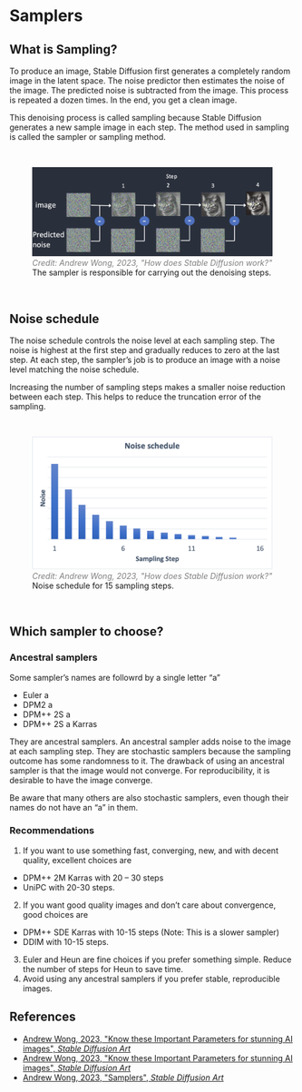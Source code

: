 # Samplers

## What is Sampling?

To produce an image, Stable Diffusion first generates a completely random image in the latent space. The noise predictor then estimates the noise of the image. The predicted noise is subtracted from the image. This process is repeated a dozen times. In the end, you get a clean image.

This denoising process is called sampling because Stable Diffusion generates a new sample image in each step. The method used in sampling is called the sampler or sampling method.

<br>
<figure>
  <img src="../../assets/lecture/andrew-wong-reverse-training.png" width="500px">
  <figcaption style="color:grey; font-style: italic;">Credit: Andrew Wong, 2023, "How does Stable Diffusion work?"</figcaption>
  <figcaption>The sampler is responsible for carrying out the denoising steps.</figcaption>
</figure>
<br>

## Noise schedule

The noise schedule controls the noise level at each sampling step. The noise is highest at the first step and gradually reduces to zero at the last step. At each step, the sampler’s job is to produce an image with a noise level matching the noise schedule.

Increasing the number of sampling steps makes a smaller noise reduction between each step. This helps to reduce the truncation error of the sampling.

<br>
<figure>
  <img src="../../assets/lecture/andrew-wong-sampler.webp" width="500px">
  <figcaption style="color:grey; font-style: italic;">Credit: Andrew Wong, 2023, "How does Stable Diffusion work?"</figcaption>
  <figcaption>Noise schedule for 15 sampling steps.</figcaption>
</figure>
<br>

## Which sampler to choose?

### Ancestral samplers

Some sampler’s names are followrd by a single letter “a”

- Euler a
- DPM2 a
- DPM++ 2S a
- DPM++ 2S a Karras

They are ancestral samplers. An ancestral sampler adds noise to the image at each sampling step. They are stochastic samplers because the sampling outcome has some randomness to it. The drawback of using an ancestral sampler is that the image would not converge. For reproducibility, it is desirable to have the image converge.

Be aware that many others are also stochastic samplers, even though their names do not have an “a” in them.

### Recommendations

1. If you want to use something fast, converging, new, and with decent quality, excellent choices are
  - DPM++ 2M Karras with 20 – 30 steps
  - UniPC with 20-30 steps.
2. If you want good quality images and don’t care about convergence, good choices are
  - DPM++ SDE Karras with 10-15 steps (Note: This is a slower sampler)
  - DDIM with 10-15 steps.
3. Euler and Heun are fine choices if you prefer something simple. Reduce the number of steps for Heun to save time.
4. Avoid using any ancestral samplers if you prefer stable, reproducible images.

## References

- [Andrew Wong, 2023, "Know these Important Parameters for stunning AI images", _Stable Diffusion Art_](https://stable-diffusion-art.com/know-these-important-parameters-for-stunning-ai-images/#Sampling_steps)
- [Andrew Wong, 2023, "Know these Important Parameters for stunning AI images", _Stable Diffusion Art_](https://stable-diffusion-art.com/know-these-important-parameters-for-stunning-ai-images/#Sampling_methods)
- [Andrew Wong, 2023, "Samplers", _Stable Diffusion Art_](https://stable-diffusion-art.com/samplers/)
